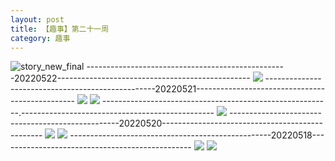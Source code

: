 ```yaml
---
layout: post
title: 【趣事】第二十一周
category: 趣事
---
```

![story_new_final](http://rjbwi03xh.hd-bkt.clouddn.com/img/story_new_final_0322.png)
--------------------------------------------------20220522------------------------------------------------
![](http://rjbwd52rw.hd-bkt.clouddn.com/img/factors-220522-1.jpg)
--------------------------------------------------20220521------------------------------------------------
![](http://rjbwd52rw.hd-bkt.clouddn.com/img/factors-220521-1.jpg)
![](http://rjbwd52rw.hd-bkt.clouddn.com/img/factors-220521-2.jpg)
---------------------------------------------------------.------------------------------------------------
![](http://rjbwd52rw.hd-bkt.clouddn.com/img/pel-220520-4.jpg)
--------------------------------------------------20220520------------------------------------------------
![](http://rjbwd52rw.hd-bkt.clouddn.com/img/factors-220520-2.jpg)
![](http://rjbwd52rw.hd-bkt.clouddn.com/img/factors-220520-4.jpg)
--------------------------------------------------20220518------------------------------------------------
![](http://rjbwd52rw.hd-bkt.clouddn.com/img/factors-220518-1.jpg)
![](http://rjbwd52rw.hd-bkt.clouddn.com/img/factors-220518-2.jpg)

  




